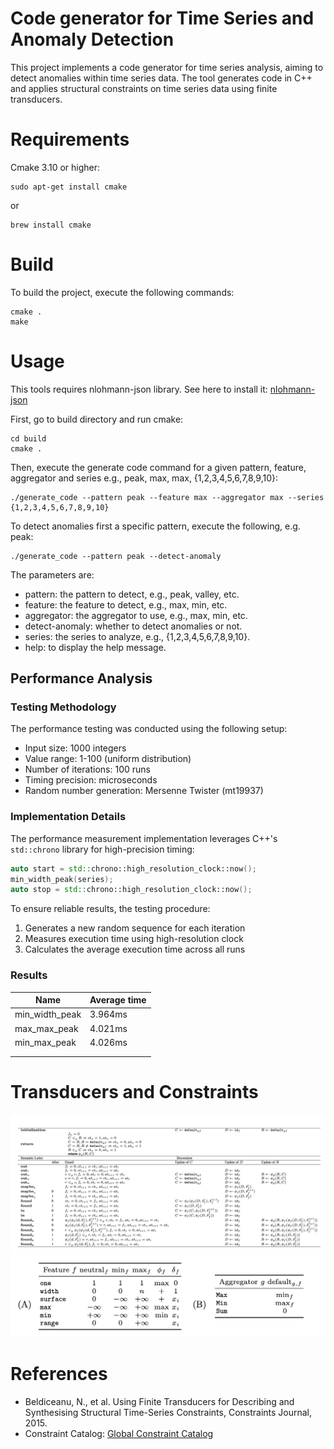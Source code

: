 # Code generator for Time Series and Anomaly Detection

This project implements a code generator for time series analysis, aiming to detect anomalies within time series data. 
The tool generates code in C++ and applies structural constraints on time series data using finite transducers.
# Requirements
Cmake 3.10 or higher:
```
sudo apt-get install cmake
```
or 
```
brew install cmake
```

# Build
To build the project, execute the following commands:
```
cmake .
make
```
# Usage
This tools requires nlohmann-json library. See here to install it: [nlohmann-json](https://github.com/nlohmann/json)

First, go to build directory and run cmake:
```
cd build
cmake .
```

Then, execute the generate code command for a given pattern, feature, aggregator and series e.g., peak, max, max, {1,2,3,4,5,6,7,8,9,10}:
```
./generate_code --pattern peak --feature max --aggregator max --series {1,2,3,4,5,6,7,8,9,10}
```
To detect anomalies first a specific pattern, execute the following, e.g. peak:
```
./generate_code --pattern peak --detect-anomaly
```
The parameters are:
- pattern: the pattern to detect, e.g., peak, valley, etc.
- feature: the feature to detect, e.g., max, min, etc.
- aggregator: the aggregator to use, e.g., max, min, etc.
- detect-anomaly: whether to detect anomalies or not.
- series: the series to analyze, e.g., {1,2,3,4,5,6,7,8,9,10}.
- help: to display the help message.

## Performance Analysis

### Testing Methodology
The performance testing was conducted using the following setup:
- Input size: 1000 integers
- Value range: 1-100 (uniform distribution)
- Number of iterations: 100 runs
- Timing precision: microseconds
- Random number generation: Mersenne Twister (mt19937)

### Implementation Details
The performance measurement implementation leverages C++'s `std::chrono` library for high-precision timing:
```cpp
auto start = std::chrono::high_resolution_clock::now();
min_width_peak(series);
auto stop = std::chrono::high_resolution_clock::now();
```

To ensure reliable results, the testing procedure:
1. Generates a new random sequence for each iteration
2. Measures execution time using high-resolution clock
3. Calculates the average execution time across all runs

### Results

| Name           | Average time |
|----------------|--------------|
| min_width_peak | 3.964ms      |
| max_max_peak   | 4.021ms      |
| min_max_peak   | 4.026ms      |
|                |              |
|                |              |


# Transducers and Constraints
![transducer](/.github/images/transducer.png)
![constraint](/.github/images/constraint.png)

# References
- Beldiceanu, N., et al. Using Finite Transducers for Describing and Synthesising Structural Time-Series Constraints, Constraints Journal, 2015.
- Constraint Catalog: [Global Constraint Catalog](https://arxiv.org/abs/1609.08925)
